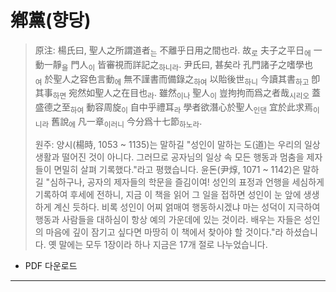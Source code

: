 # 鄕黨(향당)

> 原注: 楊氏曰, 聖人之所謂道者<sub>는</sub> 不離乎日用之間也라. 故<sub>로</sub> 夫子之平日<sub>에</sub> 一動一靜<sub>을</sub> 門人<sub>이</sub> 皆審視而詳記之<sub>하니라</sub>. 尹氏曰, 甚矣라 孔門諸子之嗜學也<sub>여</sub> 於聖人之容色言動<sub>에</sub> 無不謹書而備錄之<sub>하여</sub> 以貽後世<sub>하니</sub> 今讀其書<sub>하고</sub> 卽其事<sub>하면</sub> 宛然如聖人之在目也<sub>라</sub>. 雖然<sub>이나</sub> 聖人<sub>이</sub> 豈拘拘而爲之者哉<sub>시리오</sub> 蓋盛德之至<sub>하여</sub> 動容周旋<sub>이</sub> 自中乎禮耳<sub>라</sub> 學者欲潛心於聖人<sub>인댄</sub> 宜於此求焉<sub>이니라</sub> 舊說<sub>에</sub> 凡一章<sub>이러니</sub> 今分爲十七節<sub>하노라</sub>.
> 
> 원주: 양시(楊時, 1053 ~ 1135)는 말하길 "성인이 말하는 도(道)는 우리의 일상생활과 떨어진 것이 아니다. 그러므로 공자님의 일상 속 모든 행동과 멈춤을 제자들이 면밀히 살펴 기록했다."라고 평했습니다. 윤돈(尹焞, 1071 ~ 1142)은 말하길 "심하구나, 공자의 제자들의 학문을 즐김이여! 성인의 표정과 언행을 세심하게 기록하여 후세에 전하니, 지금 이 책을 읽어 그 일을 접하면 성인이 눈 앞에 생생하게 계신 듯하다. 비록 성인이 어찌 얽매여 행동하시겠냐 마는 성덕이 지극하여 행동과 사람들을 대하심이 항상 예의 가운데에 있는 것이라. 배우는 자들은 성인의 마음에 깊이 잠기고 싶다면 마땅히 이 책에서 찾아야 할 것이다."라 하셨습니다. 옛 말에는 모두 1장이라 하나 지금은 17개 절로 나누었습니다.

* PDF 다운로드

---

